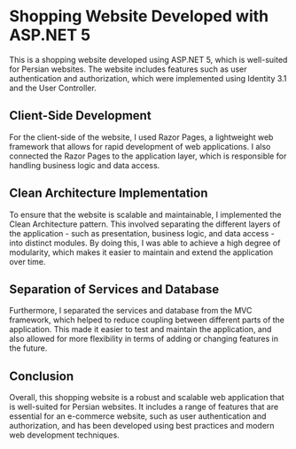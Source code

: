 # Shopping Website Developed with ASP.NET 5
This is a shopping website developed using ASP.NET 5, which is well-suited for Persian websites. The website includes features such as user authentication and authorization, which were implemented using Identity 3.1 and the User Controller.
## Client-Side Development
For the client-side of the website, I used Razor Pages, a lightweight web framework that allows for rapid development of web applications. I also connected the Razor Pages to the application layer, which is responsible for handling business logic and data access.

## Clean Architecture Implementation
To ensure that the website is scalable and maintainable, I implemented the Clean Architecture pattern. This involved separating the different layers of the application - such as presentation, business logic, and data access - into distinct modules. By doing this, I was able to achieve a high degree of modularity, which makes it easier to maintain and extend the application over time.

## Separation of Services and Database
Furthermore, I separated the services and database from the MVC framework, which helped to reduce coupling between different parts of the application. This made it easier to test and maintain the application, and also allowed for more flexibility in terms of adding or changing features in the future.

## Conclusion
Overall, this shopping website is a robust and scalable web application that is well-suited for Persian websites. It includes a range of features that are essential for an e-commerce website, such as user authentication and authorization, and has been developed using best practices and modern web development techniques.
